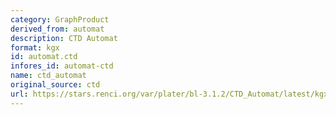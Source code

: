 ```yaml
---
category: GraphProduct
derived_from: automat
description: CTD Automat
format: kgx
id: automat.ctd
infores_id: automat-ctd
name: ctd_automat
original_source: ctd
url: https://stars.renci.org/var/plater/bl-3.1.2/CTD_Automat/latest/kgx_files
---
```

